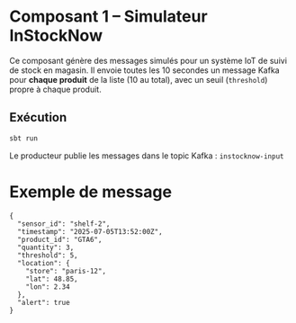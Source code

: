 # Composant 1 – Simulateur InStockNow

Ce composant génère des messages simulés pour un système IoT de suivi de stock en magasin.
Il envoie toutes les 10 secondes un message Kafka pour **chaque produit** de la liste (10 au total),
avec un seuil (`threshold`) propre à chaque produit.

## Exécution

```bash
sbt run
```

Le producteur publie les messages dans le topic Kafka : `instocknow-input`

# Exemple de message

```
{
  "sensor_id": "shelf-2",
  "timestamp": "2025-07-05T13:52:00Z",
  "product_id": "GTA6",
  "quantity": 3,
  "threshold": 5,
  "location": {
    "store": "paris-12",
    "lat": 48.85,
    "lon": 2.34
  },
  "alert": true
}
```
